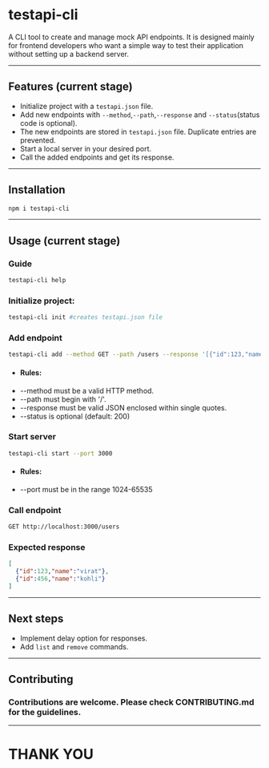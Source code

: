 # testapi-cli

A CLI tool to create and manage mock API endpoints. It is designed mainly for frontend developers who want a simple way to test their application without setting up a backend server.

---

## Features (current stage)
- Initialize project with a `testapi.json` file.
- Add new endpoints with `--method`,`--path`,`--response` and `--status`(status code is optional).
- The new endpoints are stored in `testapi.json` file. Duplicate entries are prevented.
- Start a local server in your desired port.
- Call the added endpoints and get its response.

---

## Installation
```bash
npm i testapi-cli
```

---

## Usage (current stage)

### Guide
```bash
testapi-cli help
```
### Initialize project:
```bash
testapi-cli init #creates testapi.json file
```
### Add endpoint
```bash
testapi-cli add --method GET --path /users --response '[{"id":123,"name":"virat"},{"id":456,"name":"kohli"}]' --status 200
```
- #### Rules:
- --method must be a valid HTTP method.
- --path must begin with '/'.
- --response must be valid JSON enclosed within single quotes.
- --status is optional (default: 200)
### Start server
```bash
testapi-cli start --port 3000
```
- #### Rules:
- --port must be in the range 1024-65535
### Call endpoint
```bash
GET http://localhost:3000/users
```
### Expected response
```json
[
  {"id":123,"name":"virat"},
  {"id":456,"name":"kohli"}
]
```

---

## Next steps
- Implement delay option for responses.
- Add `list` and `remove` commands.

---

## Contributing
### Contributions are welcome. Please check CONTRIBUTING.md for the guidelines.
---

# THANK YOU